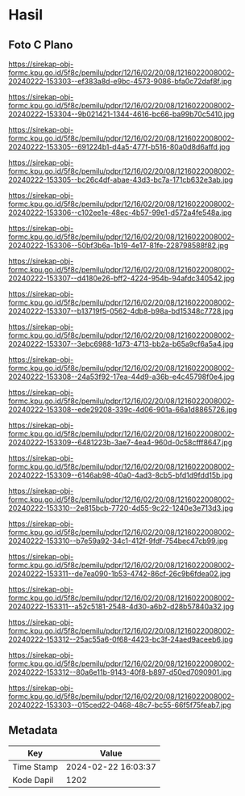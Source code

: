 # Hasil

## Foto C Plano

https://sirekap-obj-formc.kpu.go.id/5f8c/pemilu/pdpr/12/16/02/20/08/1216022008002-20240222-153303--ef383a8d-e9bc-4573-9086-bfa0c72daf8f.jpg

https://sirekap-obj-formc.kpu.go.id/5f8c/pemilu/pdpr/12/16/02/20/08/1216022008002-20240222-153304--9b021421-1344-4616-bc66-ba99b70c5410.jpg

https://sirekap-obj-formc.kpu.go.id/5f8c/pemilu/pdpr/12/16/02/20/08/1216022008002-20240222-153305--691224b1-d4a5-477f-b516-80a0d8d6affd.jpg

https://sirekap-obj-formc.kpu.go.id/5f8c/pemilu/pdpr/12/16/02/20/08/1216022008002-20240222-153305--bc26c4df-abae-43d3-bc7a-171cb632e3ab.jpg

https://sirekap-obj-formc.kpu.go.id/5f8c/pemilu/pdpr/12/16/02/20/08/1216022008002-20240222-153306--c102ee1e-48ec-4b57-99e1-d572a4fe548a.jpg

https://sirekap-obj-formc.kpu.go.id/5f8c/pemilu/pdpr/12/16/02/20/08/1216022008002-20240222-153306--50bf3b6a-1b19-4e17-81fe-228798588f82.jpg

https://sirekap-obj-formc.kpu.go.id/5f8c/pemilu/pdpr/12/16/02/20/08/1216022008002-20240222-153307--d4180e26-bff2-4224-954b-94afdc340542.jpg

https://sirekap-obj-formc.kpu.go.id/5f8c/pemilu/pdpr/12/16/02/20/08/1216022008002-20240222-153307--b13719f5-0562-4db8-b98a-bd15348c7728.jpg

https://sirekap-obj-formc.kpu.go.id/5f8c/pemilu/pdpr/12/16/02/20/08/1216022008002-20240222-153307--3ebc6988-1d73-4713-bb2a-b65a9cf6a5a4.jpg

https://sirekap-obj-formc.kpu.go.id/5f8c/pemilu/pdpr/12/16/02/20/08/1216022008002-20240222-153308--24a53f92-17ea-44d9-a36b-e4c45798f0e4.jpg

https://sirekap-obj-formc.kpu.go.id/5f8c/pemilu/pdpr/12/16/02/20/08/1216022008002-20240222-153308--ede29208-339c-4d06-901a-66a1d8865726.jpg

https://sirekap-obj-formc.kpu.go.id/5f8c/pemilu/pdpr/12/16/02/20/08/1216022008002-20240222-153309--6481223b-3ae7-4ea4-960d-0c58cfff8647.jpg

https://sirekap-obj-formc.kpu.go.id/5f8c/pemilu/pdpr/12/16/02/20/08/1216022008002-20240222-153309--6146ab98-40a0-4ad3-8cb5-bfd1d9fdd15b.jpg

https://sirekap-obj-formc.kpu.go.id/5f8c/pemilu/pdpr/12/16/02/20/08/1216022008002-20240222-153310--2e815bcb-7720-4d55-9c22-1240e3e713d3.jpg

https://sirekap-obj-formc.kpu.go.id/5f8c/pemilu/pdpr/12/16/02/20/08/1216022008002-20240222-153310--b7e59a92-34c1-412f-9fdf-754bec47cb99.jpg

https://sirekap-obj-formc.kpu.go.id/5f8c/pemilu/pdpr/12/16/02/20/08/1216022008002-20240222-153311--de7ea090-1b53-4742-86cf-26c9b6fdea02.jpg

https://sirekap-obj-formc.kpu.go.id/5f8c/pemilu/pdpr/12/16/02/20/08/1216022008002-20240222-153311--a52c5181-2548-4d30-a6b2-d28b57840a32.jpg

https://sirekap-obj-formc.kpu.go.id/5f8c/pemilu/pdpr/12/16/02/20/08/1216022008002-20240222-153312--25ac55a6-0f68-4423-bc3f-24aed9aceeb6.jpg

https://sirekap-obj-formc.kpu.go.id/5f8c/pemilu/pdpr/12/16/02/20/08/1216022008002-20240222-153312--80a6e11b-9143-40f8-b897-d50ed7090901.jpg

https://sirekap-obj-formc.kpu.go.id/5f8c/pemilu/pdpr/12/16/02/20/08/1216022008002-20240222-153303--015ced22-0468-48c7-bc55-66f5f75feab7.jpg


## Metadata

| Key        | Value               |
| ---------- | ------------------- |
| Time Stamp | 2024-02-22 16:03:37 |
| Kode Dapil | 1202                |



